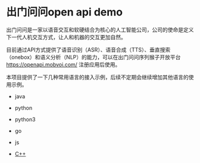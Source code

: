 # 出门问问open api demo

出门问问是一家以语音交互和软硬结合为核心的人工智能公司，公司的使命是定义下一代人机交互方式，让人和机器的交互更加自然。

目前通过API方式提供了语音识别（ASR）、语音合成（TTS）、垂直搜索（onebox）和语义分析（NLP）的能力，可以在出门问问序列猴子开放平台 https://openapi.mobvoi.com/ 注册应用后使用。

本项目提供了一下几种常用语言的接入示例，后续不定期会继续增加其他语言的使用示例。

- java

- python

- python3

- go

- js

- [C++](./cpp_example/README.md)
